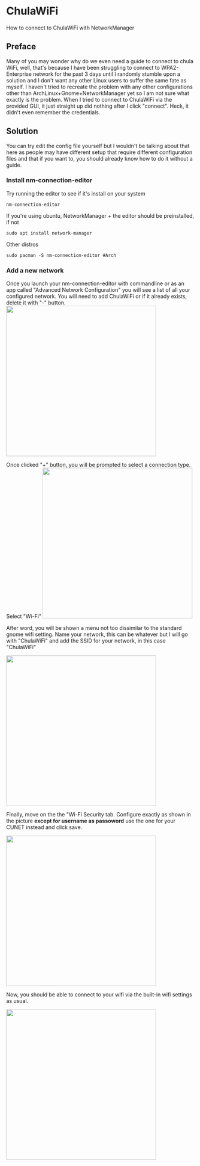 # ChulaWiFi
How to connect to ChulaWiFi with NetworkManager
## Preface
Many of you may wonder why do we even need a guide to connect to chula WiFi, well, that's because I have been struggling to connect to WPA2-Enterprise network for the past 3 days until I randomly stumble upon a solution and I don't want any other Linux users to suffer the same fate as myself.
I haven't tried to recreate the problem with any other configurations other than ArchLinux+Gnome+NetworkManager yet so I am not sure what exactly is the problem.
When I tried to connect to ChulaWiFi via the provided GUI, it just straight up did nothing after I click "connect". Heck, it didn't even remember the credentials.
## Solution
You can try edit the config file yourself but I wouldn't be talking about that here as people may have different setup that require different configuration files and that if you want to, you should already know how to do it without a guide.
### Install nm-connection-editor
  Try running the editor to see if it's install on your system
  ```
  nm-connection-editor
  ```
  If you're using ubuntu, NetworkManager + the editor should be preinstalled, if not
  ```
  sudo apt install network-manager
  ```
  Other distros
  ```
  sudo pacman -S nm-connection-editor #Arch
  ```
### Add a new network
Once you launch your nm-connection-editor with commandline or as an app called "Advanced Network Configuration" you will see a list of all your configured network. You will need to add ChulaWiFi or if it already exists, delete it with "-" button.
<img src="https://github.com/TheA4Paper/ChulaWiFi/assets/80894853/556b66aa-66c3-4935-95d8-7c0c396f7ce2" width="400" />

Once clicked "+" button, you will be prompted to select a connection type. Select "Wi-Fi"
<img src="https://github.com/TheA4Paper/ChulaWiFi/assets/80894853/c13f2905-de40-4de8-b7ef-7a00542e3fff" width="400" />

After word, you will be shown a menu not too dissimilar to the standard gnome wifi setting. Name your network, this can be whatever but I will go with "ChulaWiFi" and add the SSID for your network, in this case "ChulaWiFi"

<img src="https://github.com/TheA4Paper/ChulaWiFi/assets/80894853/531a6ab7-f1ca-4644-98dc-eb22238c6738" width="400" />

Finally, move on the the "Wi-Fi Security tab. Configure exactly as shown in the picture **except for username as passoword** use the one for your CUNET instead and click save.

<img src="https://github.com/TheA4Paper/ChulaWiFi/assets/80894853/d315aa75-99c5-496c-b702-6157d1938f9c" width="400" />

Now, you should be able to connect to your wifi via the built-in wifi settings as usual.

<img src="https://github.com/TheA4Paper/ChulaWiFi/assets/80894853/7eadd839-7016-4a66-bd27-65f3c0cb49c4" width="400" />
